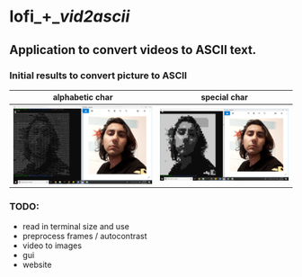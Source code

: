 # lofi_+__vid2ascii_

## Application to convert videos to ASCII text.

### Initial results to convert picture to ASCII

alphabetic char            |  special char
:-------------------------:|:-------------------------:
![](test.png)              |  ![](test2.png)


### TODO:
- read in terminal size and use
- preprocess frames / autocontrast 
- video to images
- gui
- website
